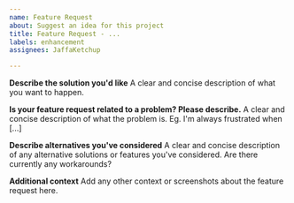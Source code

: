 ```yaml
---
name: Feature Request
about: Suggest an idea for this project
title: Feature Request - ...
labels: enhancement
assignees: JaffaKetchup

---
```


**Describe the solution you'd like**
A clear and concise description of what you want to happen.

**Is your feature request related to a problem? Please describe.**
A clear and concise description of what the problem is. Eg. I'm always frustrated when [...]

**Describe alternatives you've considered**
A clear and concise description of any alternative solutions or features you've considered. Are there currently any workarounds?

**Additional context**
Add any other context or screenshots about the feature request here.
